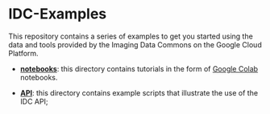 # IDC-Examples
This repository contains a series of examples to get you started using the data and tools provided by the Imaging Data Commons on the Google Cloud Platform.

* **[notebooks](https://github.com/ImagingDataCommons/IDC-Examples/tree/master/notebooks)**: this directory contains tutorials in the form of [Google Colab](https://colab.research.google.com/) notebooks.

* **[API](https://github.com/ImagingDataCommons/IDC-Examples/tree/master/API)**: this directory contains example scripts that illustrate the use of the IDC API;
